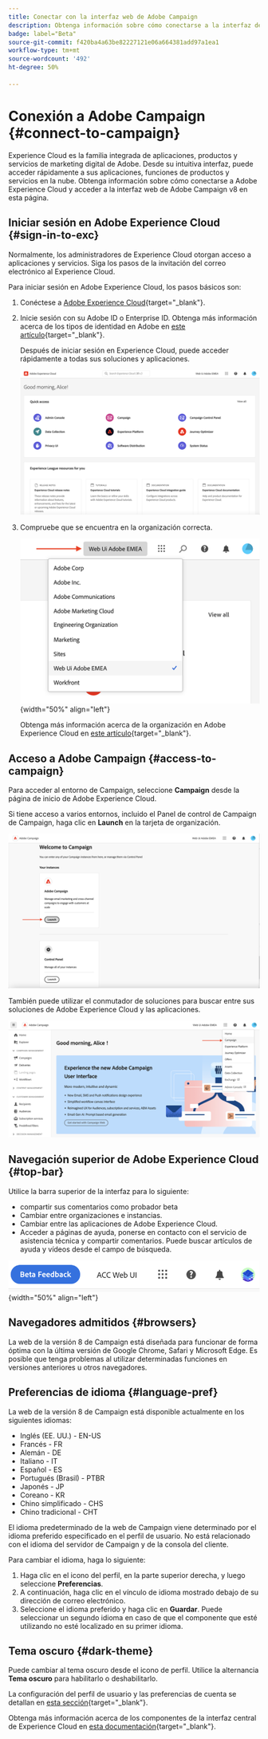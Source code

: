 ```yaml
---
title: Conectar con la interfaz web de Adobe Campaign
description: Obtenga información sobre cómo conectarse a la interfaz de usuario web de Adobe Campaign v8
badge: label="Beta"
source-git-commit: f420ba4a63be82227121e06a664381add97a1ea1
workflow-type: tm+mt
source-wordcount: '492'
ht-degree: 50%

---
```


# Conexión a Adobe Campaign {#connect-to-campaign}

Experience Cloud es la familia integrada de aplicaciones, productos y servicios de marketing digital de Adobe. Desde su intuitiva interfaz, puede acceder rápidamente a sus aplicaciones, funciones de productos y servicios en la nube. Obtenga información sobre cómo conectarse a Adobe Experience Cloud y acceder a la interfaz web de Adobe Campaign v8 en esta página.

## Iniciar sesión en Adobe Experience Cloud {#sign-in-to-exc}

Normalmente, los administradores de Experience Cloud otorgan acceso a aplicaciones y servicios. Siga los pasos de la invitación del correo electrónico al Experience Cloud.

Para iniciar sesión en Adobe Experience Cloud, los pasos básicos son:

1. Conéctese a [Adobe Experience Cloud](https://experience.adobe.com/){target="_blank"}.

1. Inicie sesión con su Adobe ID o Enterprise ID. Obtenga más información acerca de los tipos de identidad en Adobe en [este artículo](https://helpx.adobe.com/es/enterprise/using/identity.html){target="_blank"}.

   Después de iniciar sesión en Experience Cloud, puede acceder rápidamente a todas sus soluciones y aplicaciones.

   ![](assets/exc-home.png)

1. Compruebe que se encuentra en la organización correcta.

   ![](assets/exc-orgs.png){width="50%" align="left"}

   Obtenga más información acerca de la organización en Adobe Experience Cloud en [este artículo](https://experienceleague.adobe.com/docs/core-services/interface/administration/organizations.html?lang=es){target="_blank"}.


## Acceso a Adobe Campaign {#access-to-campaign}

Para acceder al entorno de Campaign, seleccione **Campaign** desde la página de inicio de Adobe Experience Cloud.

Si tiene acceso a varios entornos, incluido el Panel de control de Campaign de Campaign, haga clic en **Launch** en la tarjeta de organización.

![](assets/launch-campaign.png)

También puede utilizar el conmutador de soluciones para buscar entre sus soluciones de Adobe Experience Cloud y las aplicaciones.

![](assets/solution-switcher.png)

## Navegación superior de Adobe Experience Cloud {#top-bar}

Utilice la barra superior de la interfaz para lo siguiente:

* compartir sus comentarios como probador beta
* Cambiar entre organizaciones e instancias.
* Cambiar entre las aplicaciones de Adobe Experience Cloud.
* Acceder a páginas de ayuda, ponerse en contacto con el servicio de asistencia técnica y compartir comentarios. Puede buscar artículos de ayuda y vídeos desde el campo de búsqueda.

![](assets/unified-shell.png){width="50%" align="left"}

## Navegadores admitidos {#browsers}

La web de la versión 8 de Campaign está diseñada para funcionar de forma óptima con la última versión de Google Chrome, Safari y Microsoft Edge. Es posible que tenga problemas al utilizar determinadas funciones en versiones anteriores u otros navegadores.

## Preferencias de idioma {#language-pref}

La web de la versión 8 de Campaign está disponible actualmente en los siguientes idiomas:

* Inglés (EE. UU.) - EN-US
* Francés - FR
* Alemán - DE
* Italiano - IT
* Español - ES
* Portugués (Brasil) - PTBR
* Japonés - JP
* Coreano - KR
* Chino simplificado - CHS
* Chino tradicional - CHT


El idioma predeterminado de la web de Campaign viene determinado por el idioma preferido especificado en el perfil de usuario. No está relacionado con el idioma del servidor de Campaign y de la consola del cliente.

Para cambiar el idioma, haga lo siguiente:

1. Haga clic en el icono del perfil, en la parte superior derecha, y luego seleccione **Preferencias**.
1. A continuación, haga clic en el vínculo de idioma mostrado debajo de su dirección de correo electrónico.
1. Seleccione el idioma preferido y haga clic en **Guardar**. Puede seleccionar un segundo idioma en caso de que el componente que esté utilizando no esté localizado en su primer idioma.

## Tema oscuro {#dark-theme}

Puede cambiar al tema oscuro desde el icono de perfil. Utilice la alternancia **Tema oscuro** para habilitarlo o deshabilitarlo.

La configuración del perfil de usuario y las preferencias de cuenta se detallan en [esta sección](https://experienceleague.adobe.com/docs/core-services/interface/experience-cloud.html#preferences){target="_blank"}.

Obtenga más información acerca de los componentes de la interfaz central de Experience Cloud en [esta documentación](https://experienceleague.adobe.com/docs/core-services/interface/experience-cloud.html){target="_blank"}.

